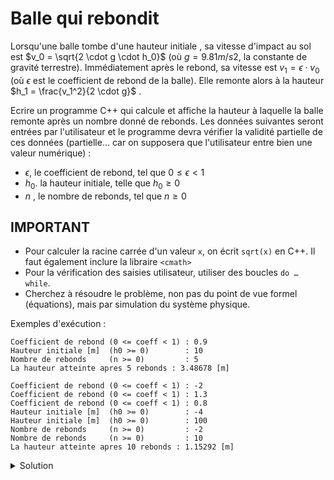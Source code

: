 # Balle qui rebondit

Lorsqu'une balle tombe d'une hauteur initiale , sa vitesse d'impact au sol est
$v_0 = \sqrt{2 \cdot g \cdot h_0}$ (où $g = 9.81 m/s2$, la constante de gravité terrestre).
Immédiatement après le rebond, sa vitesse est $v_1 = \epsilon \cdot v_0$ (où $\epsilon$  est le coefficient de rebond de la balle). 
Elle remonte alors à la hauteur $h_1 = \frac{v_1^2}{2 \cdot g}$ .


Ecrire un programme C++ qui calcule et affiche la hauteur à laquelle la balle remonte après un nombre donné de rebonds.
Les données suivantes seront entrées par l'utilisateur et le programme devra vérifier la validité partielle de ces données (partielle… car on supposera que l'utilisateur entre bien une valeur numérique) : 
- $\epsilon$, le coefficient de rebond, tel que $0 \leq \epsilon < 1$ 
- $h_0$. la hauteur initiale, telle que $h_0 \geq 0$
- $n$ , le nombre de rebonds, tel que $n \geq 0$

## IMPORTANT
- Pour calculer la racine carrée d'un valeur `x`, on écrit `sqrt(x)` en C++. Il faut également inclure la libraire `<cmath>`
- Pour la vérification  des saisies utilisateur, utiliser des boucles `do … while`.
- Cherchez à résoudre le problème, non pas du point de vue formel (équations), mais par simulation du système physique.

Exemples d'exécution : 

~~~
Coefficient de rebond (0 <= coeff < 1) : 0.9
Hauteur initiale [m]  (h0 >= 0)        : 10
Nombre de rebonds     (n >= 0)         : 5
La hauteur atteinte apres 5 rebonds : 3.48678 [m]
~~~

~~~
Coefficient de rebond (0 <= coeff < 1) : -2
Coefficient de rebond (0 <= coeff < 1) : 1.3
Coefficient de rebond (0 <= coeff < 1) : 0.8
Hauteur initiale [m]  (h0 >= 0)        : -4
Hauteur initiale [m]  (h0 >= 0)        : 100
Nombre de rebonds     (n >= 0)         : -2
Nombre de rebonds     (n >= 0)         : 10
La hauteur atteinte apres 10 rebonds : 1.15292 [m]
~~~

<details>
<summary>Solution</summary>

~~~cpp
#include <iostream>  // cin, cout, endl
#include <cmath>     // sqrt
using namespace std;

const double g = 9.81; // constante de gravité terrestre

int main() {

   double eps;    // coefficient de rebond de la balle
   do {
      cout << "Coefficient de rebond (0 <= coeff < 1) : ";
      cin >> eps;
   } while (eps < 0.0 || eps >= 1.0);

   double h0; // hauteur avant rebond [m]
   do {
      cout << "Hauteur initiale [m]  (h0 >= 0)        : ";
      cin >> h0;
   } while (h0 < 0.0);

   int n; // nombre de rebonds à simuler
   do {
      cout << "Nombre de rebonds     (n >= 0)         : ";
      cin >> n;
   } while (n < 0);

   // Calculs proprement dits
   // Chaque itération correspond à un rebond

   for (int i = 0; i < n; ++i) {
      double v0 = sqrt(2 * g * h0);    // vitesse avant rebond
      double v1 = eps * v0;            // vitesse après rebond
      double h1 = (v1 * v1) / (2 * g); // hauteur après rebond
      h0 = h1; // ... qui devient la hauteur avant rebond suivant
   }

   // Affichage du résultat
   cout << "La hauteur atteinte apres "
        << n << " rebond" << (n > 1 ? "s" : "")  << " : "
        << h0 << " [m]" << endl;
}
~~~
</details>
